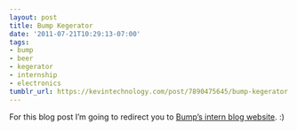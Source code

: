```yaml
---
layout: post
title: Bump Kegerator
date: '2011-07-21T10:29:13-07:00'
tags:
- bump
- beer
- kegerator
- internship
- electronics
tumblr_url: https://kevintechnology.com/post/7890475645/bump-kegerator
---
```


For this blog post I’m going to redirect you to [Bump’s intern blog website](https://web.archive.org/web/20130316181739/bumpinterns.posterous.com/bump-for-a-beer). :)
